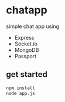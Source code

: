 # chatapp
simple chat app using
- Express
- Socket.io
- MongoDB
- Passport

## get started
```bash
npm install
node app.js
```
